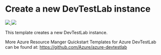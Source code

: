 # Create a new DevTestLab instance

<a href="https://portal.azure.cn/#create/Microsoft.Template/uri/https%3A%2F%2Fgithub.com%2Faryamo%2Fazurejson%2Fblob%2Fmaster%2F101-dtl-create-lab%2Fazuredeploy.json" target="_blank">
    <img src="http://azuredeploy.net/deploybutton.png"/>
</a>
<a href="http://armviz.io/#/?load=https%3A%2F%2Fgithub.com%2Faryamo%2Fazurejson%2Fblob%2Fmaster%2F101-dtl-create-lab%2Fazuredeploy.json" target="_blank">
    <img src="http://armviz.io/visualizebutton.png"/>
</a>


This template creates a new DevTestLab instance.


More Azure Resource Manger Quickstart Templates for Azure DevTestLab can be found at: https://github.com/Azure/azure-devtestlab 
